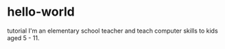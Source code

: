 # hello-world
tutorial
I'm an elementary school teacher and teach computer skills to kids aged 5 - 11. 
